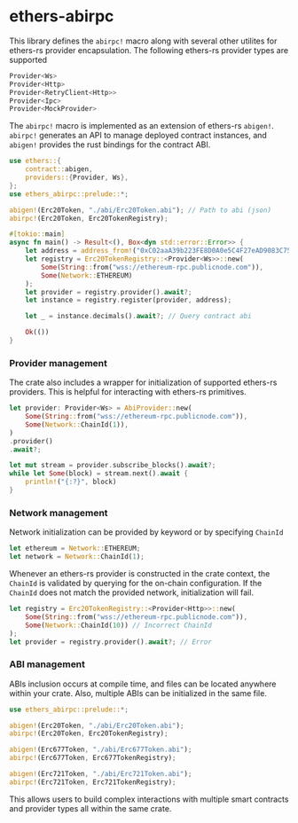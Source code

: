 # ethers-abirpc

This library defines the `abirpc!` macro along with several other utilites for ethers-rs provider encapsulation. The following ethers-rs provider types are supported

```rust
Provider<Ws>
Provider<Http>
Provider<RetryClient<Http>>
Provider<Ipc>
Provider<MockProvider>
```

The `abirpc!` macro is implemented as an extension of ethers-rs `abigen!`. `abirpc!` generates an API to manage deployed contract instances, and `abigen!` provides the rust bindings for the contract ABI. 

```rust
use ethers::{
    contract::abigen,
    providers::{Provider, Ws},
};
use ethers_abirpc::prelude::*;

abigen!(Erc20Token, "./abi/Erc20Token.abi"); // Path to abi (json)
abirpc!(Erc20Token, Erc20TokenRegistry);

#[tokio::main]
async fn main() -> Result<(), Box<dyn std::error::Error>> {
    let address = address_from!("0xC02aaA39b223FE8D0A0e5C4F27eAD9083C756Cc2")?; // WETH
    let registry = Erc20TokenRegistry::<Provider<Ws>>::new(
    	Some(String::from("wss://ethereum-rpc.publicnode.com")), 
    	Some(Network::ETHEREUM)
    );
    let provider = registry.provider().await?;
    let instance = registry.register(provider, address);

    let _ = instance.decimals().await?; // Query contract abi

    Ok(())
}
```

### Provider management

The crate also includes a wrapper for initialization of supported ethers-rs providers. This is helpful for interacting with ethers-rs primitives. 

```rust
let provider: Provider<Ws> = AbiProvider::new(
    Some(String::from("wss://ethereum-rpc.publicnode.com")),
    Some(Network::ChainId(1)),
)
.provider()
.await?;

let mut stream = provider.subscribe_blocks().await?;
while let Some(block) = stream.next().await {
	println!("{:?}", block)
}
```

### Network management

Network initialization can be provided by keyword or by specifying `ChainId` 

```rust 
let ethereum = Network::ETHEREUM;
let network = Network::ChainId(1);
```

Whenever an ethers-rs provider is constructed in the crate context, the `ChainId` is validated by querying for the on-chain configuration. If the `ChainId` does not match the provided network, initialization will fail. 

```rust
let registry = Erc20TokenRegistry::<Provider<Http>>::new(
	Some(String::from("wss://ethereum-rpc.publicnode.com")), 
	Some(Network::ChainId(10)) // Incorrect ChainId
);
let provider = registry.provider().await?; // Error 
```

### ABI management

ABIs inclusion occurs at compile time, and files can be located anywhere within your crate. Also, multiple ABIs can be initialized in the same file. 

```rust
use ethers_abirpc::prelude::*;

abigen!(Erc20Token, "./abi/Erc20Token.abi"); 
abirpc!(Erc20Token, Erc20TokenRegistry);

abigen!(Erc677Token, "./abi/Erc677Token.abi"); 
abirpc!(Erc677Token, Erc677TokenRegistry);

abigen!(Erc721Token, "./abi/Erc721Token.abi"); 
abirpc!(Erc721Token, Erc721TokenRegistry);
```

This allows users to build complex interactions with multiple smart contracts and provider types all within the same crate.
